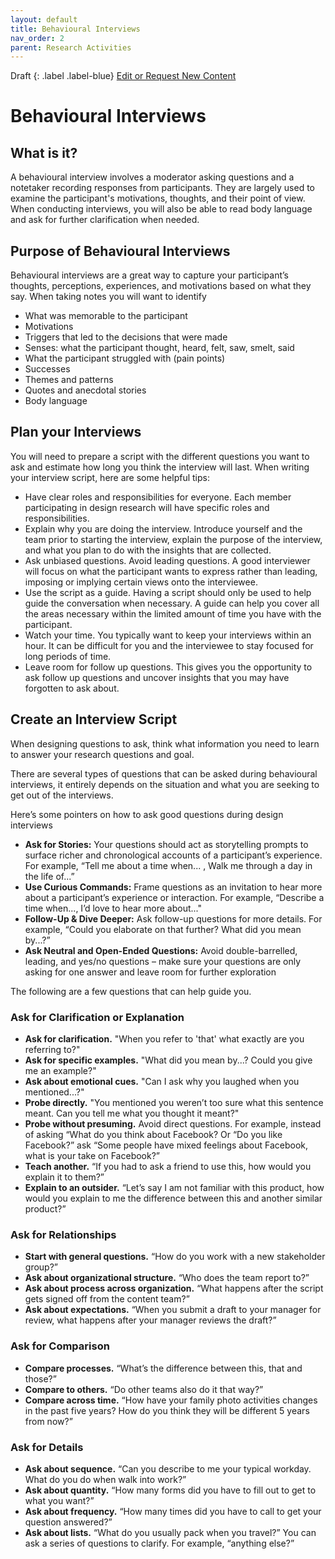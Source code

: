 ```yaml
---
layout: default
title: Behavioural Interviews
nav_order: 2
parent: Research Activities
---
```

Draft
{: .label .label-blue}
[Edit or Request New Content](https://github.com/bcgov/design-research-guide/issues/new/choose)
# Behavioural Interviews

## What is it?

A behavioural interview involves a moderator asking questions and a notetaker recording responses from participants. They are largely used to examine the participant's motivations, thoughts, and their point of view. When conducting interviews, you will also be able to read body language and ask for further clarification when needed.

## Purpose of Behavioural Interviews

Behavioural interviews are a great way to capture your participant’s thoughts, perceptions, experiences, and motivations based on what they say. When taking notes you will want to identify

- What was memorable to the participant
- Motivations
- Triggers that led to the decisions that were made
- Senses: what the participant thought, heard, felt, saw, smelt, said
- What the participant struggled with (pain points)
- Successes
- Themes and patterns
- Quotes and anecdotal stories
- Body language

## Plan your Interviews

You will need to prepare a script with the different questions you want to ask and estimate how long you think the interview will last. When writing your interview script, here are some helpful tips:

- Have clear roles and responsibilities for everyone. Each member participating in design research will have specific roles and responsibilities.
- Explain why you are doing the interview. Introduce yourself and the team prior to starting the interview, explain the purpose of the interview, and what you plan to do with the insights that are collected.
- Ask unbiased questions. Avoid leading questions. A good interviewer will focus on what the participant wants to express rather than leading, imposing or implying certain views onto the interviewee.
- Use the script as a guide. Having a script should only be used to help guide the conversation when necessary. A guide can help you cover all the areas necessary within the limited amount of time you have with the participant.
- Watch your time. You typically want to keep your interviews within an hour. It can be difficult for you and the interviewee to stay focused for long periods of time.
- Leave room for follow up questions. This gives you the opportunity to ask follow up questions and uncover insights that you may have forgotten to ask about.

## Create an Interview Script

When designing questions to ask, think what information you need to learn to answer your research questions and goal.

There are several types of questions that can be asked during behavioural interviews, it entirely depends on the situation and what you are seeking to get out of the interviews.

Here’s some pointers on how to ask good questions during design interviews

- **Ask for Stories:** Your questions should act as storytelling prompts to surface richer and chronological accounts of a participant’s experience. For example, “Tell me about a time when... , Walk me through a day in the life of...”
- **Use Curious Commands:** Frame questions as an invitation to hear more about a participant’s experience or interaction. For example, “Describe a time when..., I’d love to hear more about..."
- **Follow-Up & Dive Deeper:** Ask follow-up questions for more details. For example, “Could you elaborate on that further? What did you mean by...?”
- **Ask Neutral and Open-Ended Questions:** Avoid double-barrelled, leading, and yes/no questions – make sure your questions are only asking for one answer and leave room for further exploration

The following are a few questions that can help guide you.

### Ask for Clarification or Explanation

- **Ask for clarification.** "When you refer to 'that' what exactly are you referring to?"
- **Ask for specific examples.** "What did you mean by...? Could you give me an example?"
- **Ask about emotional cues.** "Can I ask why you laughed when you mentioned...?"
- **Probe directly.** "You mentioned you weren’t too sure what this sentence meant. Can you tell me what you thought it meant?"
- **Probe without presuming.** Avoid direct questions. For example, instead of asking “What do you think about Facebook? Or “Do you like Facebook?” ask “Some people have mixed feelings about Facebook, what is your take on Facebook?”
- **Teach another.** “If you had to ask a friend to use this, how would you explain it to them?”
- **Explain to an outsider.** “Let’s say I am not familiar with this product, how would you explain to me the difference between this and another similar product?”

### Ask for Relationships

- **Start with general questions.** “How do you work with a new stakeholder group?”
- **Ask about organizational structure.** “Who does the team report to?”
- **Ask about process across organization.** “What happens after the script gets signed off from the content team?”
- **Ask about expectations.** “When you submit a draft to your manager for review, what happens after your manager reviews the draft?”

### Ask for Comparison

- **Compare processes.** “What’s the difference between this, that and those?”
- **Compare to others.** “Do other teams also do it that way?”
- **Compare across time.** “How have your family photo activities changes in the past five years? How do you think they will be different 5 years from now?”

### Ask for Details

- **Ask about sequence.** “Can you describe to me your typical workday. What do you do when walk into work?”
- **Ask about quantity.** “How many forms did you have to fill out to get to what you want?”
- **Ask about frequency.** “How many times did you have to call to get your question answered?”
- **Ask about lists.** “What do you usually pack when you travel?” You can ask a series of questions to clarify. For example, “anything else?”
